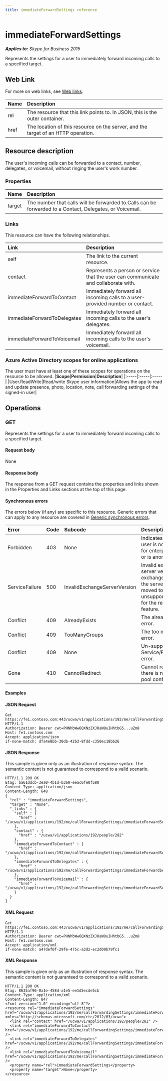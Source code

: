 ```yaml
---
title: immediateForwardSettings reference
---
```

# immediateForwardSettings

 _**Applies to:** Skype for Business 2015_


Represents the settings for a user to immediately forward incoming calls to a specified target.
            

## Web Link
<a name = "sectionSection0"> </a>

For more on web links, see [Web links](WebLinks.md).


|**Name**|**Description**|
|:-----|:-----|
|rel|The resource that this link points to. In JSON, this is the outer container.|
|href|The location of this resource on the server, and the target of an HTTP operation.|

## Resource description
<a name = "sectionSection1"> </a>

The user's incoming calls can be forwarded to a contact, number, delegates, or voicemail, without ringing the user's work number.

### Properties



|**Name**|**Description**|
|:-----|:-----|
|target|The number that calls will be forwarded to.Calls can be forwarded to a Contact, Delegates, or Voicemail.|

### Links



This resource can have the following relationships.

|**Link**|**Description**|
|:-----|:-----|
|self|The link to the current resource.|
|contact|Represents a person or service that the user can communicate and collaborate with.|
|immediateForwardToContact|Immediately forward all incoming calls to a user-provided number or contact.|
|immediateForwardToDelegates|Immediately forward all incoming calls to the user's delegates.|
|immediateForwardToVoicemail|Immediately forward all incoming calls to the user's voicemail.|

### Azure Active Directory scopes for online applications



The user must have at least one of these scopes for operations on the resource to be allowed.
|**Scope**|**Permission**|**Description**|
|:-----|:-----|:-----|
|User.ReadWrite|Read/write Skype user information|Allows the app to read and update presence, photo, location, note, call forwarding settings of the signed-in user|

## Operations



<a name="sectionSection2"></a>

### GET




Represents the settings for a user to immediately forward incoming calls to a specified target.

#### Request body



None


#### Response body



The response from a GET request contains the properties and links shown in the Properties and Links sections at the top of this page.

#### Synchronous errors



The errors below (if any) are specific to this resource. Generic errors that can apply to any resource are covered in [Generic synchronous errors](GenericSynchronousErrors.md).

|**Error**|**Code**|**Subcode**|**Description**|
|:-----|:-----|:-----|:-----|
|Forbidden|403|None|Indicates that the user is not enabled for enterprise voice or is anonymous.|
|ServiceFailure|500|InvalidExchangeServerVersion|Invalid exchange server version.The exchange mailbox of the server might have moved to an unsupported version for the required feature.|
|Conflict|409|AlreadyExists|The already exists error.|
|Conflict|409|TooManyGroups|The too many groups error.|
|Conflict|409|None|Un-supported Service/Resource/API error.|
|Gone|410|CannotRedirect|Cannot redirect since there is no back up pool configured.|

#### Examples




#### JSON Request




```
Get https://fe1.contoso.com:443/ucwa/v1/applications/192/me/callForwardingSettings/immediateForwardSettings HTTP/1.1
Authorization: Bearer cwt=PHNhbWw6QXNzZXJ0aW9uIHhtbG5...uZm8
Host: fe1.contoso.com
Accept: application/json
if-none-match: dfa4e8bb-30db-42b3-8fdd-c350ec18bb26

```


#### JSON Response



This sample is given only as an illustration of response syntax. The semantic content is not guaranteed to correspond to a valid scenario.
```
HTTP/1.1 200 OK
Etag: ba61ddcb-3ea0-4b1d-b360-eeac6fe0f580
Content-Type: application/json
Content-Length: 648
{
  "rel" : "immediateForwardSettings",
  "target" : "None",
  "_links" : {
    "self" : {
      "href" : "/ucwa/v1/applications/192/me/callForwardingSettings/immediateForwardSettings"
    },
    "contact" : {
      "href" : "/ucwa/v1/applications/192/people/282"
    },
    "immediateForwardToContact" : {
      "href" : "/ucwa/v1/applications/192/me/callForwardingSettings/immediateForwardSettings/immediateForwardToContact"
    },
    "immediateForwardToDelegates" : {
      "href" : "/ucwa/v1/applications/192/me/callForwardingSettings/immediateForwardSettings/immediateForwardToDelegates"
    },
    "immediateForwardToVoicemail" : {
      "href" : "/ucwa/v1/applications/192/me/callForwardingSettings/immediateForwardSettings/immediateForwardToVoicemail"
    }
  }
}
```


#### XML Request




```
Get https://fe1.contoso.com:443/ucwa/v1/applications/192/me/callForwardingSettings/immediateForwardSettings HTTP/1.1
Authorization: Bearer cwt=PHNhbWw6QXNzZXJ0aW9uIHhtbG5...uZm8
Host: fe1.contoso.com
Accept: application/xml
if-none-match: a47def0f-29fe-475c-a3d2-ec2d09b79fc1

```


#### XML Response



This sample is given only as an illustration of response syntax. The semantic content is not guaranteed to correspond to a valid scenario.
```
HTTP/1.1 200 OK
Etag: 8635af96-0a1e-458d-a1e5-ee1d5ecde5cb
Content-Type: application/xml
Content-Length: 847
<?xml version="1.0" encoding="utf-8"?>
<resource rel="immediateForwardSettings" href="/ucwa/v1/applications/192/me/callForwardingSettings/immediateForwardSettings" xmlns="http://schemas.microsoft.com/rtc/2012/03/ucwa">
  <link rel="contact" href="/ucwa/v1/applications/192/people/282" />
  <link rel="immediateForwardToContact" href="/ucwa/v1/applications/192/me/callForwardingSettings/immediateForwardSettings/immediateForwardToContact" />
  <link rel="immediateForwardToDelegates" href="/ucwa/v1/applications/192/me/callForwardingSettings/immediateForwardSettings/immediateForwardToDelegates" />
  <link rel="immediateForwardToVoicemail" href="/ucwa/v1/applications/192/me/callForwardingSettings/immediateForwardSettings/immediateForwardToVoicemail" />
  <property name="rel">immediateForwardSettings</property>
  <property name="target">None</property>
</resource>
```


